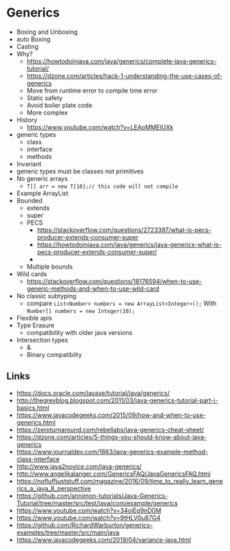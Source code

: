 # Generics

- Boxing and Unboxing
- auto Boxing
- Casting
- Why?
  - https://howtodoinjava.com/java/generics/complete-java-generics-tutorial/
  - https://dzone.com/articles/hack-1-understanding-the-use-cases-of-generics
  - Move from runtime error to compile time error
  - Static safety
  - Avoid boiler plate code
  - More complex
- History
  - https://www.youtube.com/watch?v=LEAoMMEIUXk
- generic types
  - class
  - interface
  - methods
- Invariant
- generic types must be classes not primitives
- No generic arrays
  - `T[] arr = new T[10];// this code will not compile`
- Example ArrayList
- Bounded
  - extends
  - super
  - PECS
    - https://stackoverflow.com/questions/2723397/what-is-pecs-producer-extends-consumer-super
    - https://howtodoinjava.com/java/generics/java-generics-what-is-pecs-producer-extends-consumer-super/
    -
  - Multiple bounds
- Wild cards
  - https://stackoverflow.com/questions/18176594/when-to-use-generic-methods-and-when-to-use-wild-card
- No classic subtyping
  - compare `List<Number> numbers = new ArrayList<Integer>();` With `Number[] numbers = new Integer(10);`
- Flexible apis
- Type Erasure
  - compatibility with older java versions
- Intersection types
  - &
  - Binary compatiblity

## Links

- https://docs.oracle.com/javase/tutorial/java/generics/
- http://thegreyblog.blogspot.com/2011/03/java-generics-tutorial-part-i-basics.html
- https://www.javacodegeeks.com/2015/09/how-and-when-to-use-generics.html
- https://zeroturnaround.com/rebellabs/java-generics-cheat-sheet/
- https://dzone.com/articles/5-things-you-should-know-about-java-generics
- https://www.journaldev.com/1663/java-generics-example-method-class-interface
- http://www.java2novice.com/java-generics/
- http://www.angelikalanger.com/GenericsFAQ/JavaGenericsFAQ.html
- https://nofluffjuststuff.com/magazine/2016/09/time_to_really_learn_generics_a_java_8_perspective
- https://github.com/annimon-tutorials/Java-Generics-Tutorial/tree/master/src/test/java/com/example/generics
- https://www.youtube.com/watch?v=34oiEq9nD0M
- https://www.youtube.com/watch?v=9tHLV0u87G4
- https://github.com/RichardWarburton/generics-examples/tree/master/src/main/java
- https://www.javacodegeeks.com/2019/04/variance-java.html
